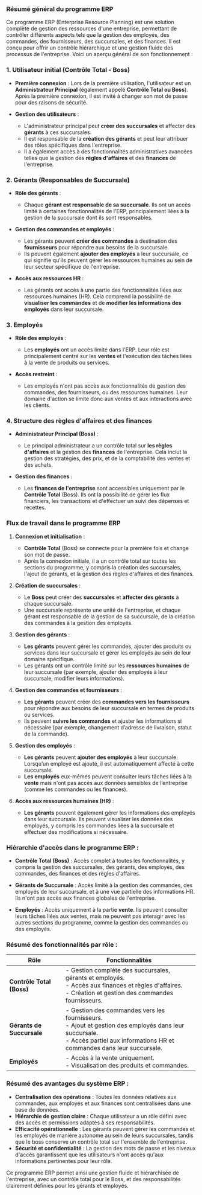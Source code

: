 ### **Résumé général du programme ERP**

Ce programme ERP (Enterprise Resource Planning) est une solution complète de gestion des ressources d'une entreprise, permettant de contrôler différents aspects tels que la gestion des employés, des commandes, des fournisseurs, des succursales, et des finances. Il est conçu pour offrir un contrôle hiérarchique et une gestion fluide des processus de l'entreprise. Voici un aperçu général de son fonctionnement :

### **1. Utilisateur initial (Contrôle Total - Boss)**

- **Première connexion** : Lors de la première utilisation, l'utilisateur est un **Administrateur Principal** (également appelé **Contrôle Total ou Boss**). Après la première connexion, il est invité à changer son mot de passe pour des raisons de sécurité.
  
- **Gestion des utilisateurs** :
  - L'administrateur principal peut **créer des succursales** et affecter des **gérants** à ces succursales.
  - Il est responsable de la **création des gérants** et peut leur attribuer des rôles spécifiques dans l'entreprise.
  - Il a également accès à des fonctionnalités administratives avancées telles que la gestion des **règles d'affaires** et des **finances** de l'entreprise.

### **2. Gérants (Responsables de Succursale)**

- **Rôle des gérants** : 
  - Chaque **gérant est responsable de sa succursale**. Ils ont un accès limité à certaines fonctionnalités de l'ERP, principalement liées à la gestion de la succursale dont ils sont responsables.
  
- **Gestion des commandes et employés** :
  - Les gérants peuvent **créer des commandes** à destination des **fournisseurs** pour répondre aux besoins de la succursale.
  - Ils peuvent également **ajouter des employés** à leur succursale, ce qui signifie qu'ils peuvent gérer les ressources humaines au sein de leur secteur spécifique de l'entreprise.
  
- **Accès aux ressources HR** :
  - Les gérants ont accès à une partie des fonctionnalités liées aux ressources humaines (HR). Cela comprend la possibilité de **visualiser les commandes** et de **modifier les informations des employés** dans leur succursale.

### **3. Employés**

- **Rôle des employés** :
  - Les **employés** ont un accès limité dans l'ERP. Leur rôle est principalement centré sur les **ventes** et l'exécution des tâches liées à la vente de produits ou services.
  
- **Accès restreint** :
  - Les employés n'ont pas accès aux fonctionnalités de gestion des commandes, des fournisseurs, ou des ressources humaines. Leur domaine d'action se limite donc aux ventes et aux interactions avec les clients.

### **4. Structure des règles d'affaires et des finances**

- **Administrateur Principal (Boss)** :
  - Le principal administrateur a un contrôle total sur **les règles d'affaires** et la gestion des **finances** de l'entreprise. Cela inclut la gestion des stratégies, des prix, et de la comptabilité des ventes et des achats.
  
- **Gestion des finances** :
  - Les **finances de l'entreprise** sont accessibles uniquement par le **Contrôle Total** (Boss). Ils ont la possibilité de gérer les flux financiers, les transactions et d'effectuer un suivi des dépenses et recettes.

### **Flux de travail dans le programme ERP**

1. **Connexion et initialisation** :
   - **Contrôle Total** (Boss) se connecte pour la première fois et change son mot de passe.
   - Après la connexion initiale, il a un contrôle total sur toutes les sections du programme, y compris la création des succursales, l'ajout de gérants, et la gestion des règles d'affaires et des finances.

2. **Création de succursales** :
   - Le **Boss** peut créer des **succursales** et **affecter des gérants** à chaque succursale.
   - Une succursale représente une unité de l'entreprise, et chaque gérant est responsable de la gestion de sa succursale, de la création des commandes à la gestion des employés.

3. **Gestion des gérants** :
   - **Les gérants** peuvent gérer les commandes, ajouter des produits ou services dans leur succursale et gérer les employés au sein de leur domaine spécifique.
   - Les gérants ont un contrôle limité sur les **ressources humaines** de leur succursale (par exemple, ajouter des employés à leur succursale, modifier leurs informations).

4. **Gestion des commandes et fournisseurs** :
   - **Les gérants** peuvent créer des **commandes vers les fournisseurs** pour répondre aux besoins de leur succursale en termes de produits ou services.
   - Ils peuvent **suivre les commandes** et ajuster les informations si nécessaire (par exemple, changement d’adresse de livraison, statut de la commande).

5. **Gestion des employés** :
   - **Les gérants** peuvent **ajouter des employés** à leur succursale. Lorsqu’un employé est ajouté, il est automatiquement affecté à cette succursale.
   - **Les employés** eux-mêmes peuvent consulter leurs tâches liées à la **vente** mais n'ont pas accès aux données sensibles de l’entreprise (comme les commandes ou les finances).

6. **Accès aux ressources humaines (HR)** :
   - **Les gérants** peuvent également gérer les informations des employés dans leur succursale. Ils peuvent visualiser les données des employés, y compris les commandes liées à la succursale et effectuer des modifications si nécessaire.

### **Hiérarchie d'accès dans le programme ERP** :

- **Contrôle Total (Boss)** : Accès complet à toutes les fonctionnalités, y compris la gestion des succursales, des gérants, des employés, des commandes, des finances et des règles d'affaires.
  
- **Gérants de Succursale** : Accès limité à la gestion des commandes, des employés de leur succursale, et à une vue partielle des informations HR. Ils n'ont pas accès aux finances globales de l'entreprise.
  
- **Employés** : Accès uniquement à la partie **vente**. Ils peuvent consulter leurs tâches liées aux ventes, mais ne peuvent pas interagir avec les autres sections du programme, comme la gestion des commandes ou des employés.

### **Résumé des fonctionnalités par rôle** :

| **Rôle**                | **Fonctionnalités**                                                      |
|-------------------------|--------------------------------------------------------------------------|
| **Contrôle Total (Boss)** | - Gestion complète des succursales, gérants et employés. <br> - Accès aux finances et règles d'affaires. <br> - Création et gestion des commandes fournisseurs. |
| **Gérants de Succursale** | - Gestion des commandes vers les fournisseurs. <br> - Ajout et gestion des employés dans leur succursale. <br> - Accès partiel aux informations HR et commandes dans leur succursale. |
| **Employés**             | - Accès à la vente uniquement. <br> - Visualisation des produits et commandes. |

### **Résumé des avantages du système ERP** :

- **Centralisation des opérations** : Toutes les données relatives aux commandes, aux employés et aux finances sont centralisées dans une base de données.
- **Hiérarchie de gestion claire** : Chaque utilisateur a un rôle défini avec des accès et permissions adaptés à ses responsabilités.
- **Efficacité opérationnelle** : Les gérants peuvent gérer les commandes et les employés de manière autonome au sein de leurs succursales, tandis que le boss conserve un contrôle total sur l'ensemble de l'entreprise.
- **Sécurité et confidentialité** : La gestion des mots de passe et les niveaux d'accès garantissent que les utilisateurs n'ont accès qu'aux informations pertinentes pour leur rôle.

Ce programme ERP permet ainsi une gestion fluide et hiérarchisée de l'entreprise, avec un contrôle total pour le Boss, et des responsabilités clairement définies pour les gérants et employés.
